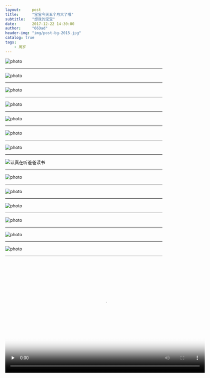 ```yaml
---
layout:     post
title:      "宝宝今天五个月大了哦"
subtitle:   "想我的宝宝"
date:       2017-12-22 14:30:00
author:     "66Dad"
header-img: "img/post-bg-2015.jpg"
catalog: true
tags:
    - 周岁
---
```

![photo](http://ovh6eklj5.bkt.clouddn.com/IMG_20171207_181646.jpg)

-----

![photo](http://ovh6eklj5.bkt.clouddn.com/IMG_20171222_182020.jpg)

-----

![photo](http://ovh6eklj5.bkt.clouddn.com/IMG_20171222_132007.jpg)

-----

![photo](http://ovh6eklj5.bkt.clouddn.com/IMG_20171222_135359_HHT.jpg)

-----

![photo](http://ovh6eklj5.bkt.clouddn.com/IMG_20171216_143717.jpg)

-----

![photo](http://ovh6eklj5.bkt.clouddn.com/20171225_wx1.jpg)

-----

![photo](http://ovh6eklj5.bkt.clouddn.com/20171225_wx2.jpg)

-----

![认真在听爸爸读书](http://ovh6eklj5.bkt.clouddn.com/20171213_wx1.jpg)

-----

![photo](http://ovh6eklj5.bkt.clouddn.com/20171212_wx1.jpg)

-----

![photo](http://ovh6eklj5.bkt.clouddn.com/20171212_wx2.jpg)

-----

![photo](http://ovh6eklj5.bkt.clouddn.com/20171201_wx1.jpg)

-----

![photo](http://ovh6eklj5.bkt.clouddn.com/20171201_wx2.jpg)

-----

![photo](http://ovh6eklj5.bkt.clouddn.com/20171201_wx3.jpg)

-----

![photo](http://ovh6eklj5.bkt.clouddn.com/20171201_wx4.jpg)

-----


<video id="video" width="640" height="360" controls="" preload="none" poster="http://ovh6eklj5.bkt.clouddn.com/IMG_20171222_182020.jpg">
<source id="mp4" src="http://ovh6eklj5.bkt.clouddn.com/VID_20171216_132502.mp4" type="video/mp4">
      <p>Your browser does not support the HTML5 Video element.</p>
</video>
